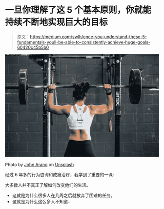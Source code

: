 # 一旦你理解了这 5 个基本原则，你就能持续不断地实现巨大的目标

> 原文：<https://medium.com/swlh/once-you-understand-these-5-fundamentals-youll-be-able-to-consistently-achieve-huge-goals-60420c45b5b0>

![](img/d14e75c07694fb629b695c63a89a8c48.png)

Photo by [John Arano](https://unsplash.com/@johnarano?utm_source=medium&utm_medium=referral) on [Unsplash](https://unsplash.com?utm_source=medium&utm_medium=referral)

经过 6 年多的行为咨询和成瘾治疗，我学到了重要的一课:

大多数人并不真正了解如何改变他们的生活。

*   这就是为什么很多人在几周之后就放弃了困难的任务。
*   这就是为什么这么多人不知道…